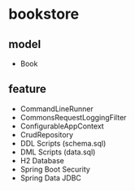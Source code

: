 # bookstore

## model

- Book

## feature

- CommandLineRunner
- CommonsRequestLoggingFilter
- ConfigurableAppContext
- CrudRepository
- DDL Scripts (schema.sql)
- DML Scripts (data.sql)
- H2 Database
- Spring Boot Security
- Spring Data JDBC